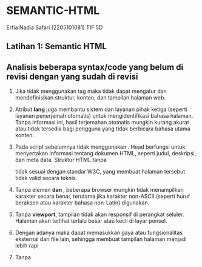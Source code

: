 # SEMANTIC-HTML
Erfia Nadia Safari (2205101081) TIF 5D

## Latihan 1: Semantic HTML

## Analisis beberapa syntax/code yang belum di revisi dengan yang sudah di revisi
1. Jika tidak menggunakan tag **<html>** maka tidak dapat mengatur dan mendefinisikan struktur,
   konten, dan tampilan halaman web.
   
3. Atribut **lang** juga membantu sistem dan layanan pihak ketiga (seperti layanan penerjemah 
   otomatis) untuk mengidentifikasi bahasa halaman. Tanpa informasi ini, hasil terjemahan 
   otomatis mungkin kurang akurat atau tidak tersedia bagi pengguna yang tidak berbicara bahasa 
   utama konten.
   
5. Pada script sebelumnya tidak menggunakan **<head>**. Head berfungsi untuk menyertakan 
   informasi tentang dokumen HTML, seperti judul, deskripsi, dan meta data. Struktur HTML tanpa 
   <head> tidak sesuai dengan standar W3C, yang membuat halaman tersebut tidak valid secara  
   teknis.

6. Tanpa elemen **<meta charset="UTF-8"> dan <meta name="viewport" content="width=device-width, 
   initial-scale=1.0">**, beberapa browser mungkin tidak menampilkan karakter secara benar, 
   terutama jika karakter non-ASCII (seperti huruf beraksen atau karakter bahasa non-Latin) 
   digunakan.
   
8. Tanpa **viewport**, tampilan tidak akan responsif di perangkat seluler. Halaman akan 
   terlihat terlalu besar atau kecil di layar ponsel.

9. Dengan adanya **<link>** maka dapat memasukkan gaya atau fungsionalitas eksternal dari file 
   lain, sehingga membuat tampilan halaman menjadi lebih rapi
   
10. Tanpa **<title>**, browser hanya akan menampilkan URL atau nama file sebagai judul tab yang 
    tidak terlihat profesional dan kurang informatif.

11. Tanpa **margin: 10px;** pada body CSS maka tidak ada ruang kosong antara konten halaman dan     tepi browser, yang bisa membuat tampilan terasa "sempit" atau kurang nyaman dilihat,            terutama jika elemen-elemen konten seperti header, nav, dan footer berwarna kontras.
